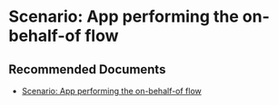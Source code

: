   <properties
	pageTitle="error - aadsts50076"
	description="error - aadsts50076"
	service="microsoft.PowerBIDedicated"
	resource="capacities"
	authors="pjfreitas"
	ms.author="pfreitas"	
	displayOrder="640"
	selfHelpType="generic"
	supportTopicIds="32628093"
	productPesIds="16334"
	cloudEnvironments="public, MoonCake, fairfax" 
	articleId="1dec7a4b-3a96-a1e5-db0e-2335dddd31b0"
	ownershipId="PowerBI_PowerBI"
/>

# Scenario: App performing the on-behalf-of flow

## **Recommended Documents**

* [Scenario: App performing the on-behalf-of flow](https://docs.microsoft.com/azure/active-directory/develop/conditional-access-dev-guide#scenario-app-performing-the-on-behalf-of-flow)
